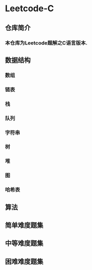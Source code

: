 # Leetcode-C
## 仓库简介

### 本仓库为Leetcode题解之C语言版本.



## 数据结构

### 数组

### 链表

### 栈

### 队列

### 字符串

### 树

### 堆

### 图

### 哈希表



## 算法



## 简单难度题集



## 中等难度题集



## 困难难度题集
